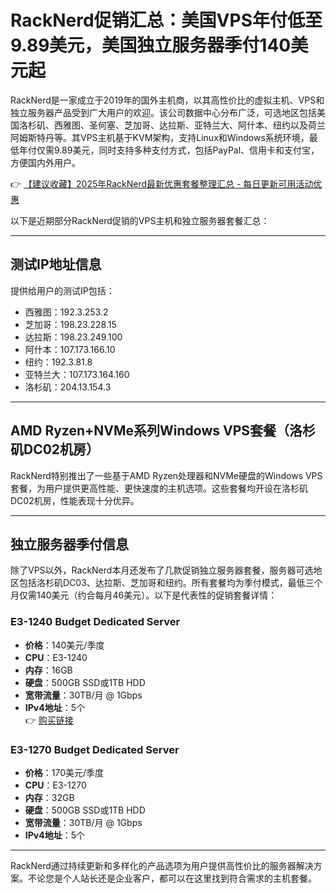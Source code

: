# RackNerd促销汇总：美国VPS年付低至9.89美元，美国独立服务器季付140美元起

RackNerd是一家成立于2019年的国外主机商，以其高性价比的虚拟主机、VPS和独立服务器产品受到广大用户的欢迎。该公司数据中心分布广泛，可选地区包括美国洛杉矶、西雅图、圣何塞、芝加哥、达拉斯、亚特兰大、阿什本、纽约以及荷兰阿姆斯特丹等。其VPS主机基于KVM架构，支持Linux和Windows系统环境，最低年付仅需9.89美元，同时支持多种支付方式，包括PayPal、信用卡和支付宝，方便国内外用户。

👉 [【建议收藏】2025年RackNerd最新优惠套餐整理汇总 - 每日更新可用活动优惠](https://bit.ly/Rack_Nerd)

以下是近期部分RackNerd促销的VPS主机和独立服务器套餐汇总：

---

## 测试IP地址信息
提供给用户的测试IP包括：
- 西雅图：192.3.253.2  
- 芝加哥：198.23.228.15  
- 达拉斯：198.23.249.100  
- 阿什本：107.173.166.10  
- 纽约：192.3.81.8  
- 亚特兰大：107.173.164.160  
- 洛杉矶：204.13.154.3  

---

## AMD Ryzen+NVMe系列Windows VPS套餐（洛杉矶DC02机房）

RackNerd特别推出了一些基于AMD Ryzen处理器和NVMe硬盘的Windows VPS套餐，为用户提供更高性能、更快速度的主机选项。这些套餐均开设在洛杉矶DC02机房，性能表现十分优异。

---

## 独立服务器季付信息

除了VPS以外，RackNerd本月还发布了几款促销独立服务器套餐，服务器可选地区包括洛杉矶DC03、达拉斯、芝加哥和纽约。所有套餐均为季付模式，最低三个月仅需140美元（约合每月46美元）。以下是代表性的促销套餐详情：

### E3-1240 Budget Dedicated Server  
- **价格**：140美元/季度  
- **CPU**：E3-1240  
- **内存**：16GB  
- **硬盘**：500GB SSD或1TB HDD  
- **宽带流量**：30TB/月 @ 1Gbps  
- **IPv4地址**：5个  
👉 [购买链接](https://bit.ly/Rack_Nerd)

### E3-1270 Budget Dedicated Server  
- **价格**：170美元/季度  
- **CPU**：E3-1270  
- **内存**：32GB  
- **硬盘**：500GB SSD或1TB HDD  
- **宽带流量**：30TB/月 @ 1Gbps  
- **IPv4地址**：5个  

---

RackNerd通过持续更新和多样化的产品选项为用户提供高性价比的服务器解决方案。不论您是个人站长还是企业客户，都可以在这里找到符合需求的主机套餐。